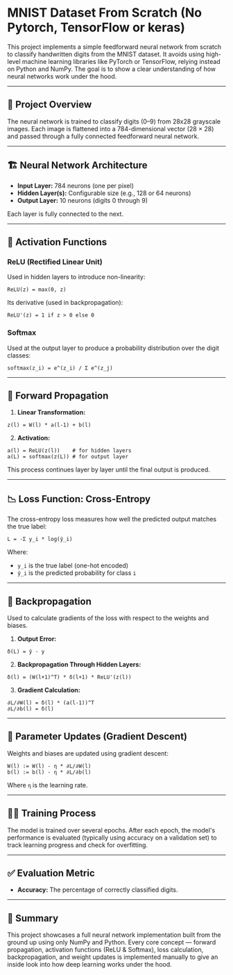 # MNIST Dataset From Scratch (No Pytorch, TensorFlow or keras)

This project implements a simple feedforward neural network from scratch to classify handwritten digits from the MNIST dataset. It avoids using high-level machine learning libraries like PyTorch or TensorFlow, relying instead on Python and NumPy. The goal is to show a clear understanding of how neural networks work under the hood.

---

## 🧠 Project Overview

The neural network is trained to classify digits (0–9) from 28x28 grayscale images. Each image is flattened into a 784-dimensional vector (28 × 28) and passed through a fully connected feedforward neural network.

---

## 🏗️ Neural Network Architecture

- **Input Layer:** 784 neurons (one per pixel)
- **Hidden Layer(s):** Configurable size (e.g., 128 or 64 neurons)
- **Output Layer:** 10 neurons (digits 0 through 9)

Each layer is fully connected to the next.

---

## 🔁 Activation Functions

### ReLU (Rectified Linear Unit)

Used in hidden layers to introduce non-linearity:

```
ReLU(z) = max(0, z)
```

Its derivative (used in backpropagation):

```
ReLU'(z) = 1 if z > 0 else 0
```

### Softmax

Used at the output layer to produce a probability distribution over the digit classes:

```
softmax(z_i) = e^(z_i) / Σ e^(z_j)
```

---

## 🔄 Forward Propagation

1. **Linear Transformation:**

```
z(l) = W(l) * a(l-1) + b(l)
```

2. **Activation:**

```
a(l) = ReLU(z(l))    # for hidden layers
a(L) = softmax(z(L)) # for output layer
```

This process continues layer by layer until the final output is produced.

---

## 📉 Loss Function: Cross-Entropy

The cross-entropy loss measures how well the predicted output matches the true label:

```
L = -Σ y_i * log(ŷ_i)
```

Where:
- `y_i` is the true label (one-hot encoded)
- `ŷ_i` is the predicted probability for class `i`

---

## 🔁 Backpropagation

Used to calculate gradients of the loss with respect to the weights and biases.

1. **Output Error:**

```
δ(L) = ŷ - y
```

2. **Backpropagation Through Hidden Layers:**

```
δ(l) = (W(l+1)^T) * δ(l+1) * ReLU'(z(l))
```

3. **Gradient Calculation:**

```
∂L/∂W(l) = δ(l) * (a(l-1))^T
∂L/∂b(l) = δ(l)
```

---

## 🧮 Parameter Updates (Gradient Descent)

Weights and biases are updated using gradient descent:

```
W(l) := W(l) - η * ∂L/∂W(l)
b(l) := b(l) - η * ∂L/∂b(l)
```

Where `η` is the learning rate.

---

## 🏃‍♂️ Training Process

The model is trained over several epochs. After each epoch, the model's performance is evaluated (typically using accuracy on a validation set) to track learning progress and check for overfitting.

---

## ✅ Evaluation Metric

- **Accuracy:** The percentage of correctly classified digits.

---

## 🎯 Summary

This project showcases a full neural network implementation built from the ground up using only NumPy and Python. Every core concept — forward propagation, activation functions (ReLU & Softmax), loss calculation, backpropagation, and weight updates is implemented manually to give an inside look into how deep learning works under the hood.

